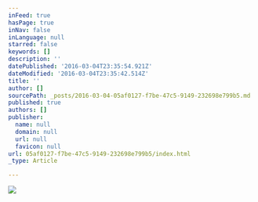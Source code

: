 ```yaml
---
inFeed: true
hasPage: true
inNav: false
inLanguage: null
starred: false
keywords: []
description: ''
datePublished: '2016-03-04T23:35:54.921Z'
dateModified: '2016-03-04T23:35:42.514Z'
title: ''
author: []
sourcePath: _posts/2016-03-04-05af0127-f7be-47c5-9149-232698e799b5.md
published: true
authors: []
publisher:
  name: null
  domain: null
  url: null
  favicon: null
url: 05af0127-f7be-47c5-9149-232698e799b5/index.html
_type: Article

---
```

![](https://s3-us-west-2.amazonaws.com/the-grid-img/p/f1b54c0ee1ab9b54bd46d6573e6e5b985b2300e3.png)